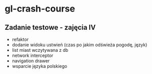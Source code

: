 # gl-crash-course

## Zadanie testowe - zajęcia IV
* refaktor
* dodanie widoku ustwień (czas po jakim odświeża pogodę, język)
* list miast wczytywana z db
* network interceptor
* navigation drawer
* wsparcie języka polskiego

